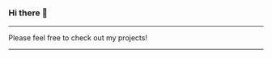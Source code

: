 ### Hi there 👋 

---

Please feel free to check out my projects!


---

<!--
❕Welcome to my Profile❕

I'm Devon, otherwise known as Qwafee.

I'm here to share and learn along with you all. 

You'll find alot of free videogame assets by searching up my moniker 🕹 🎮

Like many of you, I've set some pretty lofty, yet attainable, career and business goals🙌

I'll mostly be sharing and participating in App and Web Development.

I may occassionally make SKSE mods for a game known as TESV.

Enjoy! 👍⚡

**P.S. If you need to reach me, please visit my site, Qwafee.App, and click "Contact"**
-->
